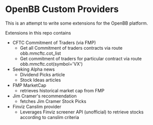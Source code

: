 # OpenBB Custom Providers

This is an attempt to write some extensions for the OpenBB platform.

Extensions in this repo contains
- CFTC Commitment of Traders (via FMP)
  - Get all Commitment of traders contracts via route obb.mmcftc.cot_list
  - Get commitment of traders for particular contract via route obb.mmcftc.cot(symbol='VX')
- Seeking Alpha news
  - Dividend Picks article
  - Stock Ideas articles
- FMP MarketCap 
  - retrieves historical market cap from FMP
- Jim Cramer's recommendation
  - fetches Jim Cramer Stock Picks
- Finviz Canslim provider
  - Leverages Finviz screener API (unofficial) to retrieve stocks according to canslim criteria
